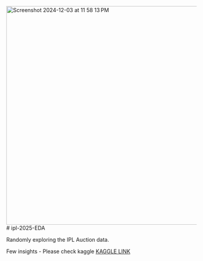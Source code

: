 <img width="579" alt="Screenshot 2024-12-03 at 11 58 13 PM" src="https://github.com/user-attachments/assets/8b92cb39-db29-4d0d-9e31-5d7e8f6642bd"># ipl-2025-EDA

Randomly exploring the IPL Auction data.

Few insights - 
Please check kaggle 
[KAGGLE LINK]([url](https://www.kaggle.com/code/rijuljain/ipl-auction-2025-eda))
